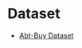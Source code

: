 Dataset
==============================

 - [Abt-Buy Dataset](https://dbs.uni-leipzig.de/research/projects/object_matching/benchmark_datasets_for_entity_resolution)
